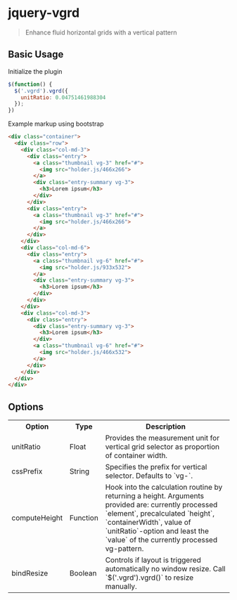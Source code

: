 jquery-vgrd
===========

> Enhance fluid horizontal grids with a vertical pattern


Basic Usage
-----------

Initialize the plugin
```js
$(function() {
  $('.vgrd').vgrd({
    unitRatio: 0.04751461988304
  });
})
```

Example markup using bootstrap
```html
<div class="container">
  <div class="row">
    <div class="col-md-3">
      <div class="entry">
        <a class="thumbnail vg-3" href="#">
          <img src="holder.js/466x266"> 
        </a>
        <div class="entry-summary vg-3">
          <h3>Lorem ipsum</h3>
        </div>
      </div>
      <div class="entry">
        <a class="thumbnail vg-3" href="#">
          <img src="holder.js/466x266"> 
        </a>
      </div>
    </div>
    <div class="col-md-6">
      <div class="entry">
        <a class="thumbnail vg-6" href="#">
          <img src="holder.js/933x532"> 
        </a>
        <div class="entry-summary vg-3">
          <h3>Lorem ipsum</h3>
        </div>
      </div>
    </div>
    <div class="col-md-3">
      <div class="entry">
        <div class="entry-summary vg-3">
          <h3>Lorem ipsum</h3>
        </div>
        <a class="thumbnail vg-6" href="#">
          <img src="holder.js/466x532"> 
        </a>
      </div>
    </div>
  </div>
</div>
```

Options
-------

<table>
  <tr>
    <th>Option</th><th>Type</th><th>Description</th>
  </tr>
  <tr>
    <td>unitRatio</td>
    <td>Float</td>
    <td>
      Provides the measurement unit for vertical grid selector as proportion of container width. 
    </td>
  </tr>
  <tr>
    <td>cssPrefix</td>
    <td>String</td>
    <td>
      Specifies the prefix for vertical selector. Defaults to `vg-`.
    </td>
  </tr>
  <tr>
    <td>computeHeight</td>
    <td>Function</td>
    <td>
      Hook into the calculation routine by returning a height. Arguments provided are: currently processed `element`, precalculated `height`, `containerWidth`, value of `unitRatio`-option and least the `value` of the currently processed vg-pattern.
    </td>
  </tr>
  <tr>
    <td>bindResize</td>
    <td>Boolean</td>
    <td>
      Controls if layout is triggered automatically no window resize. Call `$('.vgrd').vgrd()` to resize manually. 
    </td>
  </tr>
</table>